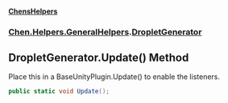 
#### [ChensHelpers](index 'index')

### [Chen.Helpers.GeneralHelpers](Chen_Helpers_GeneralHelpers 'Chen.Helpers.GeneralHelpers').[DropletGenerator](Chen_Helpers_GeneralHelpers_DropletGenerator 'Chen.Helpers.GeneralHelpers.DropletGenerator')

## DropletGenerator.Update() Method
Place this in a BaseUnityPlugin.Update() to enable the listeners.  
```csharp
public static void Update();
```
